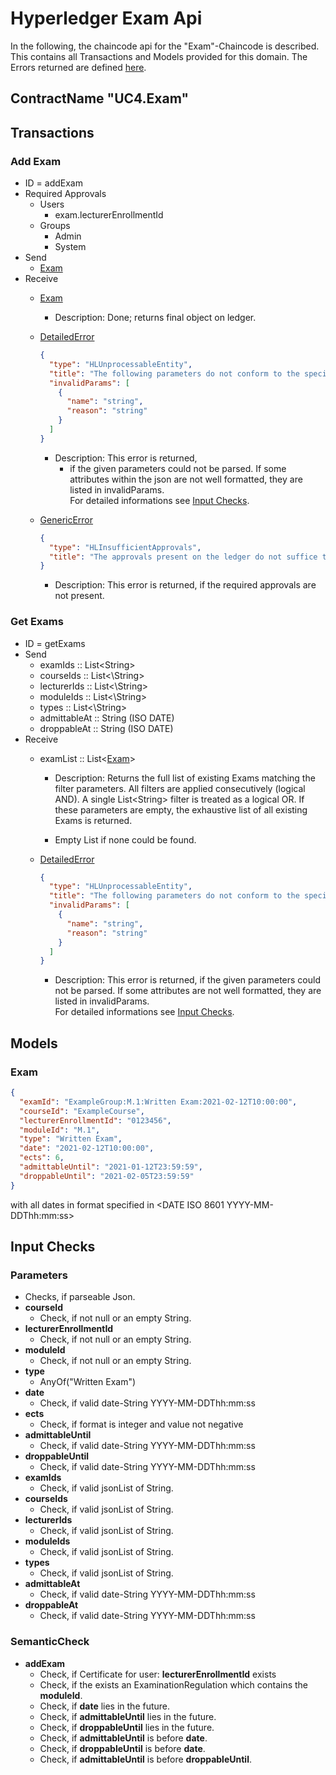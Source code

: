 # Hyperledger Exam Api

In the following, the chaincode api for the "Exam"-Chaincode is described.
This contains all Transactions and Models provided for this domain.
The Errors returned are defined [here](../errors.md#Errors).

## ContractName "UC4.Exam"

## Transactions

### Add Exam
- ID = addExam
- Required Approvals
  - Users
    - exam.lecturerEnrollmentId
  - Groups
    - Admin
    - System
- Send
    - [Exam](#Exam)
- Receive
    - [Exam](#Exam)
      -  Description: Done; returns final object on ledger.
    - [DetailedError](../errors.md#DetailedError) 
      ```json
      {
        "type": "HLUnprocessableEntity",
        "title": "The following parameters do not conform to the specified format",
        "invalidParams": [
          {
            "name": "string",
            "reason": "string"
          }
        ]
      }
      ```
       - Description: This error is returned, 
         - if the given parameters could not be parsed. If some attributes within the json are not well formatted, they are listed in invalidParams.  
            For detailed informations see [Input Checks](#Checks).
    
    - [GenericError](../errors.md#GenericError) 
      ```json
      {
        "type": "HLInsufficientApprovals",
        "title": "The approvals present on the ledger do not suffice to execute this transaction"
      }
      ```
      - Description: This error is returned, if the required approvals are not present.

### Get Exams
- ID = getExams
- Send
    - examIds :: List\<String\>
    - courseIds :: List<\String\>
    - lecturerIds :: List<\String\>
    - moduleIds :: List<\String\>
    - types :: List<\String\>
    - admittableAt :: String (ISO DATE)
    - droppableAt :: String (ISO DATE)
- Receive
    - examList :: List\<[Exam](#Exam)\>
      - Description: Returns the full list of existing Exams matching the filter parameters.
        All filters are applied consecutively (logical AND).
        A single List\<String\> filter is treated as a logical OR.
        If these parameters are empty, the exhaustive list of all existing Exams is returned.

      - Empty List if none could be found.

    - [DetailedError](../errors.md#DetailedError) 
      ```json
      {
        "type": "HLUnprocessableEntity",
        "title": "The following parameters do not conform to the specified format",
        "invalidParams": [
          {
            "name": "string",
            "reason": "string"
          }
        ]
      }
      ```
       - Description: This error is returned, if the given parameters could not be parsed. If some attributes are not well formatted, they are listed in invalidParams.  
       For detailed informations see [Input Checks](#Checks).

## <a id="Models" />Models

### <a id="Exam" />Exam
```json
{
  "examId": "ExampleGroup:M.1:Written Exam:2021-02-12T10:00:00",
  "courseId": "ExampleCourse",
  "lecturerEnrollmentId": "0123456",
  "moduleId": "M.1",
  "type": "Written Exam",
  "date": "2021-02-12T10:00:00",
  "ects": 6,
  "admittableUntil": "2021-01-12T23:59:59",
  "droppableUntil": "2021-02-05T23:59:59"
}
```
with all dates in format specified in  \<DATE ISO 8601 YYYY-MM-DDThh:mm:ss\>

## <a id="Checks" />Input Checks
### <a id="parameterChecks" />Parameters
- Checks, if parseable Json.
- **courseId**
  - Check, if not null or an empty String.
- **lecturerEnrollmentId**
  - Check, if not null or an empty String.
- **moduleId**
  - Check, if not null or an empty String.
- **type**
  - AnyOf("Written Exam")
- **date**
  - Check, if valid date-String YYYY-MM-DDThh:mm:ss
- **ects**
  - Check, if format is integer and value not negative
- **admittableUntil**
  - Check, if valid date-String YYYY-MM-DDThh:mm:ss
- **droppableUntil**
  - Check, if valid date-String YYYY-MM-DDThh:mm:ss
- **examIds**
  - Check, if valid jsonList of String.
- **courseIds**
  - Check, if valid jsonList of String.
- **lecturerIds**
  - Check, if valid jsonList of String.
- **moduleIds**
  - Check, if valid jsonList of String.
- **types**
  - Check, if valid jsonList of String.
- **admittableAt**
  - Check, if valid date-String YYYY-MM-DDThh:mm:ss
- **droppableAt**
  - Check, if valid date-String YYYY-MM-DDThh:mm:ss
  

### <a id="semanticChecks" />SemanticCheck

- **addExam**
  - Check, if Certificate for user: **lecturerEnrollmentId** exists
  - Check, if the exists an ExaminationRegulation which contains the **moduleId**.
  - Check, if **date** lies in the future.
  - Check, if **admittableUntil** lies in the future.
  - Check, if **droppableUntil** lies in the future.
  - Check, if **admittableUntil** is before **date**.
  - Check, if **droppableUntil** is before **date**.
  - Check, if **admittableUntil** is before **droppableUntil**.
